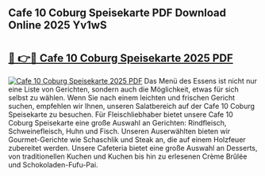 ## Cafe 10 Coburg Speisekarte PDF Download Online 2025 Yv1wS

# <h2><a href="http://gcb3n0t.nevu.top/?p=Cafe+10+Coburg+Speisekarte">🔗 👉🔴 Cafe 10 Coburg Speisekarte 2025 PDF</a></h2>

[![Cafe 10 Coburg Speisekarte 2025 PDF](https://i.imgur.com/dBaPXMq.png)](http://gcb3n0t.nevu.top/?p=Cafe+10+Coburg+Speisekarte)
Das Menü des Essens ist nicht nur eine Liste von Gerichten, sondern auch die Möglichkeit, etwas für sich selbst zu wählen. Wenn Sie nach einem leichten und frischen Gericht suchen, empfehlen wir Ihnen, unseren Salatbereich auf der Cafe 10 Coburg Speisekarte zu besuchen. Für Fleischliebhaber bietet unsere Cafe 10 Coburg Speisekarte eine große Auswahl an Gerichten: Rindfleisch, Schweinefleisch, Huhn und Fisch. Unseren Auserwählten bieten wir Gourmet-Gerichte wie Schaschlik und Steak an, die auf einem Holzfeuer zubereitet werden. Unsere Cafeteria bietet eine große Auswahl an Desserts, von traditionellen Kuchen und Kuchen bis hin zu erlesenen Crème Brûlée und Schokoladen-Fufu-Pai.
